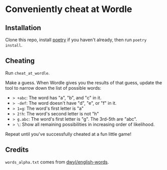 # Conveniently cheat at Wordle

## Installation

Clone this repo, install [poetry](https://python-poetry.org) if you haven't already, then run `poetry install`.

## Cheating

Run `cheat_at_wordle`.

Make a guess. When Wordle gives you the results of that guess, update the tool to narrow down the list of possible words:

- `> +abc`: The word has "a", "b", and "c" in it.
- `> -def`: The word doesn't have "d", "e", or "f" in it.
- `> 1=g`: The word's first letter is "a"
- `> 2!h`: The word's second letter is not "h"
- `> g.abc`: The word's first letter is "g". The 3rd-5th are "abc".
- `> \`: Show all remaining possibilities in increasing order of likelihood.

Repeat until you've successfully cheated at a fun little game!

## Credits

`words_alpha.txt` comes from [dwyl/english-words](https://github.com/dwyl/english-words/tree/master).
